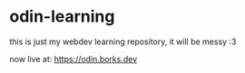 # odin-learning

this is just my webdev learning repository, it will be messy :3

now live at: https://odin.borks.dev
